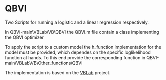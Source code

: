 # QBVI

Two Scripts for running a logistic and a linear regression respectively.

In QBVI-main\VBLab\VB\QBVI the QBVI.m file contain a class implementing the QBVI optimizer

To apply the script to a custom model the h_function implementation for the model must be provided, which dependes on the specific loglikelihood function at hands.
To this end provide the corresponding function in QBVI-main\VBLab\VB\Other_functions\QBVI

The implementation is based on the [VBLab](https://github.com/VBayesLab/VBLab) project. 